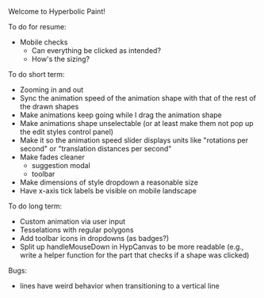Welcome to Hyperbolic Paint!

To do for resume:
- Mobile checks
  - Can everything be clicked as intended?
  - How's the sizing?

To do short term:
- Zooming in and out
- Sync the animation speed of the animation shape with that of the rest of the drawn shapes
- Make animations keep going while I drag the animation shape
- Make animations shape unselectable (or at least make them not pop up the edit styles control panel)
- Make it so the animation speed slider displays units like "rotations per second" or "translation distances per second"
- Make fades cleaner
  - suggestion modal
  - toolbar
- Make dimensions of style dropdown a reasonable size
- Have x-axis tick labels be visible on mobile landscape

To do long term:
- Custom animation via user input
- Tesselations with regular polygons
- Add toolbar icons in dropdowns (as badges?)
- Split up handleMouseDown in HypCanvas to be more readable (e.g., write a helper function for the part that checks if a shape was clicked)

Bugs:
- lines have weird behavior when transitioning to a vertical line